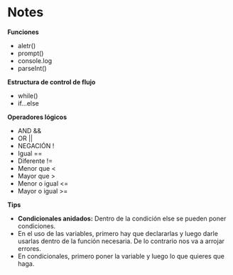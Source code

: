 # Notes
**Funciones**
- aletr()
- prompt()
- console.log
- parseInt()

**Estructura de control de flujo**
- while()
- if...else

**Operadores lógicos**
- AND &&
- OR ||
- NEGACIÓN !
- Igual ==
- Diferente !=
- Menor que <
- Mayor que >
- Menor o igual <=
- Mayor o igual >=


**Tips**
- **Condicionales anidados:** Dentro de la condición else se pueden poner condiciones.
- En el uso de las variables, primero hay que declararlas y luego darle usarlas dentro de la función necesaria. De lo contrario nos va a arrojar errores.
- En condicionales, primero poner la variable y luego lo que quieres que haga.
